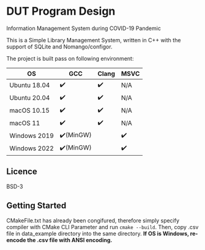 ﻿# DUT Program Design
Information Management System during COVID-19 Pandemic

This is a Simple Library Management System, written in C++ with the support of SQLite and Nomango/configor.

The project is built pass on following environment: 

|OS|GCC|Clang|MSVC|
|--|--|--|--|
|Ubuntu 18.04|✔️|✔️|N/A|
|Ubuntu 20.04|✔️|✔️|N/A|
|macOS 10.15|✔️|✔️|N/A|
|macOS 11|✔️|✔️|N/A|
|Windows 2019|✔️(MinGW)||✔️|
|Windows 2022|✔️(MinGW)||✔️|

## Licence
BSD-3

## Getting Started
CMakeFile.txt has already been congifured, therefore simply specify compiler with CMake CLI Parameter and run `cmake --build`.
Then, copy .csv file in data_example directory into the same directory.
**If OS is Windows, re-encode the .csv file with ANSI encoding.**

